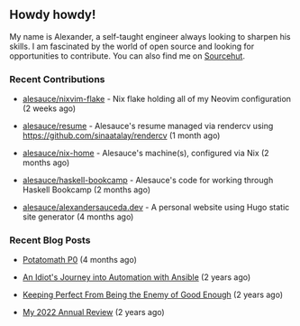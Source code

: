 ## Howdy howdy!

My name is Alexander, a self-taught engineer always looking to sharpen his skills. I am fascinated by the world of open source and looking for opportunities to contribute. You can also find me on [Sourcehut](https://sr.ht/~crow-magnon/).

### Recent Contributions

- [alesauce/nixvim-flake](https://github.com/alesauce/nixvim-flake) - Nix flake holding all of my Neovim configuration (2 weeks ago)

- [alesauce/resume](https://github.com/alesauce/resume) - Alesauce&#39;s resume managed via rendercv using https://github.com/sinaatalay/rendercv (1 month ago)

- [alesauce/nix-home](https://github.com/alesauce/nix-home) - Alesauce&#39;s machine(s), configured via Nix (2 months ago)

- [alesauce/haskell-bookcamp](https://github.com/alesauce/haskell-bookcamp) - Alesauce&#39;s code for working through Haskell Bookcamp (2 months ago)

- [alesauce/alexandersauceda.dev](https://github.com/alesauce/alexandersauceda.dev) - A personal website using Hugo static site generator (4 months ago)


### Recent Blog Posts

 - [Potatomath P0](https://alexandersauceda.dev/posts/potatomath-p0/) (4 months ago)

 - [An Idiot&#39;s Journey into Automation with Ansible](https://alexandersauceda.dev/posts/creating-ansible-homelab-roles/) (2 years ago)

 - [Keeping Perfect From Being the Enemy of Good Enough](https://alexandersauceda.dev/posts/perfect-as-enemy/) (2 years ago)

 - [My 2022 Annual Review](https://alexandersauceda.dev/posts/annual-review/) (2 years ago)

